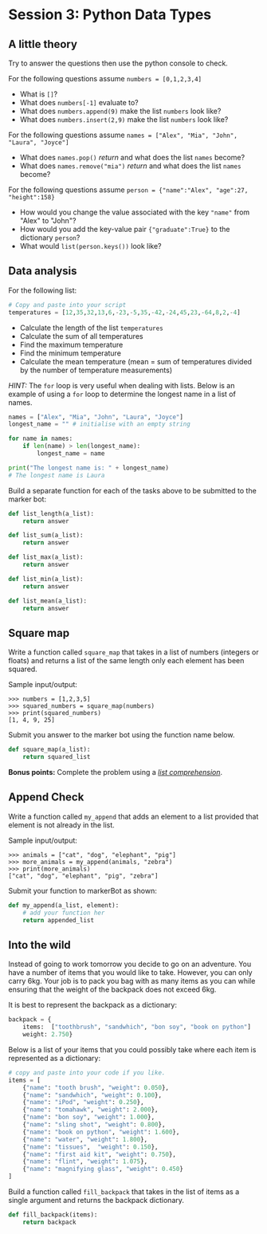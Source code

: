 # Session 3: Python Data Types

## A little theory

Try to answer the questions then use the python console to check. 

For the following questions assume `numbers = [0,1,2,3,4]`

- What is `[]`?
- What does `numbers[-1]` evaluate to?
- What does `numbers.append(9)` make the list `numbers` look like?
- What does `numbers.insert(2,9)` make the list `numbers` look like?

For the following questions assume `names = ["Alex", "Mia", "John", "Laura", "Joyce"]`

- What does `names.pop()` *return* and what does the list `names` become?
- What does `names.remove("mia")` *return* and what does the list `names` become?

For the following questions assume `person = {"name":"Alex", "age":27, "height":158}`

- How would you change the value associated with the key `"name"` from "Alex" to "John"?
- How would you add the key-value pair `{"graduate":True}` to the dictionary `person`?
- What would `list(person.keys())` look like?


## Data analysis

For the following list:
```py
# Copy and paste into your script
temperatures = [12,35,32,13,6,-23,-5,35,-42,-24,45,23,-64,8,2,-4]
```

- Calculate the length of the list `temperatures`
- Calculate the sum of all temperatures
- Find the maximum temperature
- Find the minimum temperature
- Calculate the mean temperature (mean = sum of temperatures divided by the number of temperature measurements)

*HINT:* The `for` loop is very useful when dealing with lists. Below is an example of using a `for` loop to determine the longest name in a list of names.

```py
names = ["Alex", "Mia", "John", "Laura", "Joyce"]
longest_name = "" # initialise with an empty string

for name in names:
	if len(name) > len(longest_name):
		longest_name = name

print("The longest name is: " + longest_name)
# The longest name is Laura
```

Build a separate function for each of the tasks above to be submitted to the marker bot:

```py
def list_length(a_list):
	return answer
```

```py
def list_sum(a_list):
	return answer
```

```py
def list_max(a_list):
	return answer
```

```py
def list_min(a_list):
	return answer
```

```py
def list_mean(a_list):
	return answer
```

## Square map

Write a function called `square_map` that takes in a list of numbers (integers or floats) and returns a list of the same length only each element has been squared.

Sample input/output:
```
>>> numbers = [1,2,3,5]
>>> squared_numbers = square_map(numbers)
>>> print(squared_numbers)
[1, 4, 9, 25]
```

Submit you answer to the marker bot using the function name below.
```py
def square_map(a_list):
	return squared_list
```

**Bonus points:** Complete the problem using a [*list comprehension*](http://www.diveintopython3.net/comprehensions.html#listcomprehension).

## Append Check

Write a function called `my_append` that adds an element to a list provided that element is not already in the list.

Sample input/output:
```
>>> animals = ["cat", "dog", "elephant", "pig"]
>>> more_animals = my_append(animals, "zebra")
>>> print(more_animals)
["cat", "dog", "elephant", "pig", "zebra"]
```

Submit your function to markerBot as shown:
```py
def my_append(a_list, element):
	# add your function her
	return appended_list
```

## Into the wild

Instead of going to work tomorrow you decide to go on an adventure. You have a number of items that you would like to take. However, you can only carry 6kg. Your job is to pack you bag with as many items as you can while ensuring that the weight of the backpack does not exceed 6kg.

It is best to represent the backpack as a dictionary:

```py
backpack = {
	items:	["toothbrush", "sandwhich", "bon soy", "book on python"]
	weight:	2.750}
```

Below is a list of your items that you could possibly take where each item is represented as a dictionary:

```py
# copy and paste into your code if you like.
items = [
	{"name": "tooth brush", "weight": 0.050},
	{"name": "sandwhich", "weight": 0.100},
	{"name": "iPod", "weight": 0.250},
	{"name": "tomahawk", "weight": 2.000},
	{"name": "bon soy", "weight": 1.000},
	{"name": "sling shot", "weight": 0.800},
	{"name": "book on python", "weight": 1.600},
	{"name": "water", "weight": 1.800},
	{"name": "tissues",  "weight": 0.150},
	{"name": "first aid kit", "weight": 0.750},
	{"name": "flint", "weight": 1.075},
	{"name": "magnifying glass", "weight": 0.450}
]
```

Build a function called `fill_backpack` that takes in the list of items as a single argument and returns the backpack dictionary.

```py
def fill_backpack(items):
	return backpack
```
